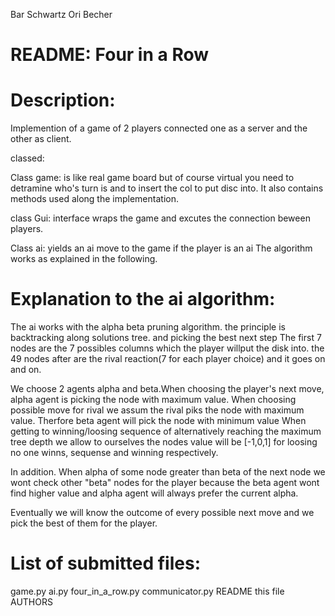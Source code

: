 Bar Schwartz
Ori Becher


README: Four in a Row
======================


Description:
==================
Implemention of a game of 2
players connected one as a server and the other as
client.

classed:

Class game:
is like real game board but of course virtual
you need to detramine who's turn is and to insert
the col to put disc into. It also contains methods
used along the implementation.

class Gui:
interface wraps the game and excutes the connection
beween players.

 Class ai:
yields an ai move to the game if the player is an ai
The algorithm works as explained in the following.


Explanation to the ai algorithm:
==================
The ai works with the alpha beta pruning algorithm. the
principle is backtracking along solutions tree. and picking
the best next step The first 7 nodes are the 7 possibles
columns which the player willput the disk into. the 49 nodes
after are the rival reaction(7 for each player choice) and
it goes on and on.

We choose 2 agents alpha and beta.When choosing the player's
next move,  alpha agent is picking the node with maximum value.
When choosing possible move for rival we assum the rival piks
the node with maximum value. Therfore beta agent will pick the
node with minimum value When getting to winning/loosing sequence
of alternatively reaching  the maximum tree depth we allow to
ourselves  the nodes value will be [-1,0,1] for loosing no one
winns, sequense and winning respectively.

In addition. When alpha of some node greater than beta of the next
node  we wont check other "beta" nodes for the player because the
beta agent wont find higher value and alpha agent will always prefer
the current alpha.

Eventually we will know the outcome of every possible next  move and
we pick  the best of them for the player.





List of submitted files: 
==================



game.py
ai.py
four_in_a_row.py
communicator.py
README this file
AUTHORS




